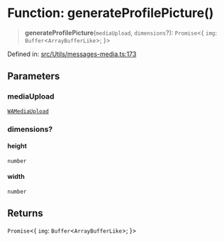 # Function: generateProfilePicture()

> **generateProfilePicture**(`mediaUpload`, `dimensions`?): `Promise`\<\{ `img`: `Buffer`\<`ArrayBufferLike`\>; \}\>

Defined in: [src/Utils/messages-media.ts:173](https://github.com/Fokusdotid/bail/blob/99acc683da8779d62a0509bb4108fdb35cb2b061/src/Utils/messages-media.ts#L173)

## Parameters

### mediaUpload

[`WAMediaUpload`](../type-aliases/WAMediaUpload.md)

### dimensions?

#### height

`number`

#### width

`number`

## Returns

`Promise`\<\{ `img`: `Buffer`\<`ArrayBufferLike`\>; \}\>
